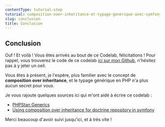 ```yaml
---
contentType: tutorial-step
tutorial: composition-over-inheritance-et-typage-generique-avec-symfony-et-doctrine
slug: conclusion
title: Conclusion
---
```

## Conclusion

Ouf ! Et voilà ! Vous êtes arrivés au bout de ce Codelab, félicitations ! Pour rappel, vous trouverez le code de ce codelab [ici sur mon Github](https://github.com/ArthurJCQ/codelabs-compo), n'hésitez pas à y jeter un oeil.

Vous êtes à présent, je l'espère, plus familier avec le concept de **composition over inheritance**, et le typage générique en PHP n'a plus aucun secret pour vous.

Je vous rajoute quelques sources ici qui m'ont aidé à écrire ce codelab : 
- [PHPStan Generics](https://phpstan.org/blog/generics-in-php-using-phpdocs)
- [Using composition over inheritance for doctrine repository in symfony](https://www.inanzzz.com/index.php/post/iyan/using-composition-over-inheritance-for-doctrine-repository-in-symfony)

Merci beaucoup d'avoir suivi jusqu'ici, et à très vite !
